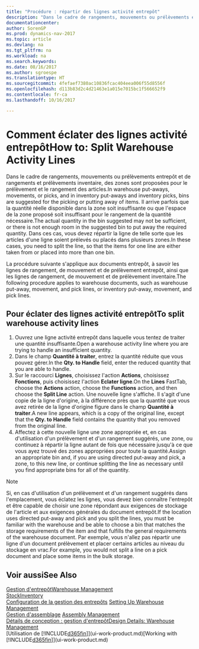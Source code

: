 ```yaml
---
title: "Procédure : répartir des lignes activité entrepôt"
description: "Dans le cadre de rangements, mouvements ou prélèvements entrepôt et de rangements et prélèvements inventaire, des zones sont proposées pour le prélèvement et le rangement des articles. Il arrive parfois que la quantité réelle disponible dans la zone soit insuffisante ou que l'espace de la zone proposé soit insuffisant pour le rangement de la quantité nécessaire. Dans ces cas, vous devez répartir la ligne de telle sorte que les articles d'une ligne soient prélevés ou placés dans plusieurs zones."
documentationcenter: 
author: SorenGP
ms.prod: dynamics-nav-2017
ms.topic: article
ms.devlang: na
ms.tgt_pltfrm: na
ms.workload: na
ms.search.keywords: 
ms.date: 08/16/2017
ms.author: sgroespe
ms.translationtype: HT
ms.sourcegitcommit: 4fefaef7380ac10836fcac404eea006f55d8556f
ms.openlocfilehash: d113b83d2c4d21463e1a015e7015bc1f566652f9
ms.contentlocale: fr-ca
ms.lasthandoff: 10/16/2017

---
```

# <a name="how-to-split-warehouse-activity-lines"></a><span data-ttu-id="93acd-105">Comment éclater des lignes activité entrepôt</span><span class="sxs-lookup"><span data-stu-id="93acd-105">How to: Split Warehouse Activity Lines</span></span>
<span data-ttu-id="93acd-106">Dans le cadre de rangements, mouvements ou prélèvements entrepôt et de rangements et prélèvements inventaire, des zones sont proposées pour le prélèvement et le rangement des articles.</span><span class="sxs-lookup"><span data-stu-id="93acd-106">In warehouse put-aways, movements, or picks, and in inventory put-aways and inventory picks, bins are suggested for the picking or putting away of items.</span></span> <span data-ttu-id="93acd-107">Il arrive parfois que la quantité réelle disponible dans la zone soit insuffisante ou que l'espace de la zone proposé soit insuffisant pour le rangement de la quantité nécessaire.</span><span class="sxs-lookup"><span data-stu-id="93acd-107">The actual quantity in the bin suggested may not be sufficient, or there is not enough room in the suggested bin to put away the required quantity.</span></span> <span data-ttu-id="93acd-108">Dans ces cas, vous devez répartir la ligne de telle sorte que les articles d'une ligne soient prélevés ou placés dans plusieurs zones.</span><span class="sxs-lookup"><span data-stu-id="93acd-108">In these cases, you need to split the line, so that the items for one line are either taken from or placed into more than one bin.</span></span>  

<span data-ttu-id="93acd-109">La procédure suivante s'applique aux documents entrepôt, à savoir les lignes de rangement, de mouvement et de prélèvement entrepôt, ainsi que les lignes de rangement, de mouvement et de prélèvement inventaire.</span><span class="sxs-lookup"><span data-stu-id="93acd-109">The following procedure applies to warehouse documents, such as warehouse put-away, movement, and pick lines, or inventory put-away, movement, and pick lines.</span></span>  

## <a name="to-split-warehouse-activity-lines"></a><span data-ttu-id="93acd-110">Pour éclater des lignes activité entrepôt</span><span class="sxs-lookup"><span data-stu-id="93acd-110">To split warehouse activity lines</span></span>  
1.  <span data-ttu-id="93acd-111">Ouvrez une ligne activité entrepôt dans laquelle vous tentez de traiter une quantité insuffisante.</span><span class="sxs-lookup"><span data-stu-id="93acd-111">Open a warehouse activity line where you are trying to handle an insufficient quantity.</span></span>  
2.  <span data-ttu-id="93acd-112">Dans le champ **Quantité à traiter**, entrez la quantité réduite que vous pouvez gérer.</span><span class="sxs-lookup"><span data-stu-id="93acd-112">In the **Qty. to Handle** field, enter the reduced quantity that you are able to handle.</span></span>  
3.  <span data-ttu-id="93acd-113">Sur le raccourci **Lignes**, choisissez l'action **Actions**, choisissez **Fonctions**, puis choisissez l'action **Eclater ligne**.</span><span class="sxs-lookup"><span data-stu-id="93acd-113">On the **Lines** FastTab, choose the **Actions** action, choose the **Functions** action, and then choose the **Split Line** action.</span></span> <span data-ttu-id="93acd-114">Une nouvelle ligne s'affiche. Il s'agit d'une copie de la ligne d'origine, à la différence près que la quantité que vous avez retirée de la ligne d'origine figure dans le champ **Quantité à traiter**.</span><span class="sxs-lookup"><span data-stu-id="93acd-114">A new line appears, which is a copy of the original line, except that the **Qty. to Handle** field contains the quantity that you removed from the original line.</span></span>  
4.  <span data-ttu-id="93acd-115">Affectez à cette nouvelle ligne une zone appropriée et, en cas d'utilisation d'un prélèvement et d'un rangement suggérés, une zone, ou continuez à répartir la ligne autant de fois que nécessaire jusqu'à ce que vous ayez trouvé des zones appropriées pour toute la quantité.</span><span class="sxs-lookup"><span data-stu-id="93acd-115">Assign an appropriate bin and, if you are using directed put-away and pick, a zone, to this new line, or continue splitting the line as necessary until you find appropriate bins for all of the quantity.</span></span>  

> [!NOTE]  
>  <span data-ttu-id="93acd-116">Si, en cas d'utilisation d'un prélèvement et d'un rangement suggérés dans l'emplacement, vous éclatez les lignes, vous devez bien connaître l'entrepôt et être capable de choisir une zone répondant aux exigences de stockage de l'article et aux exigences générales du document entrepôt.</span><span class="sxs-lookup"><span data-stu-id="93acd-116">If the location uses directed put-away and pick and you split the lines, you must be familiar with the warehouse and be able to choose a bin that matches the storage requirements of the item and that fulfills the general requirements of the warehouse document.</span></span> <span data-ttu-id="93acd-117">Par exemple, vous n'allez pas répartir une ligne d'un document prélèvement et placer certains articles au niveau du stockage en vrac.</span><span class="sxs-lookup"><span data-stu-id="93acd-117">For example, you would not split a line on a pick document and place some items in the bulk storage.</span></span>  

## <a name="see-also"></a><span data-ttu-id="93acd-118">Voir aussi</span><span class="sxs-lookup"><span data-stu-id="93acd-118">See Also</span></span>  
[<span data-ttu-id="93acd-119">Gestion d'entrepôt</span><span class="sxs-lookup"><span data-stu-id="93acd-119">Warehouse Management</span></span>](warehouse-manage-warehouse.md)  
[<span data-ttu-id="93acd-120">Stock</span><span class="sxs-lookup"><span data-stu-id="93acd-120">Inventory</span></span>](inventory-manage-inventory.md)  
<span data-ttu-id="93acd-121">[Configuration de la gestion des entrepôts](warehouse-setup-warehouse.md)   </span><span class="sxs-lookup"><span data-stu-id="93acd-121">[Setting Up Warehouse Management](warehouse-setup-warehouse.md)   </span></span>  
<span data-ttu-id="93acd-122">[Gestion d'assemblage](assembly-assemble-items.md)  </span><span class="sxs-lookup"><span data-stu-id="93acd-122">[Assembly Management](assembly-assemble-items.md)  </span></span>  
[<span data-ttu-id="93acd-123">Détails de conception : gestion d'entrepôt</span><span class="sxs-lookup"><span data-stu-id="93acd-123">Design Details: Warehouse Management</span></span>](design-details-warehouse-management.md)  
<span data-ttu-id="93acd-124">[Utilisation de [!INCLUDE[d365fin](includes/d365fin_md.md)]](ui-work-product.md)</span><span class="sxs-lookup"><span data-stu-id="93acd-124">[Working with [!INCLUDE[d365fin](includes/d365fin_md.md)]](ui-work-product.md)</span></span>

